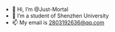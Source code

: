 - 👋 Hi, I’m @Just-Mortal
- 👀 I’m a student of Shenzhen University
- 📫 My email is 2803192636@qq.com
